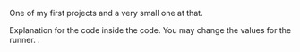 One of my first projects and a very small one at that.

Explanation for the code inside the code.
You may change the values for the runner.
.
